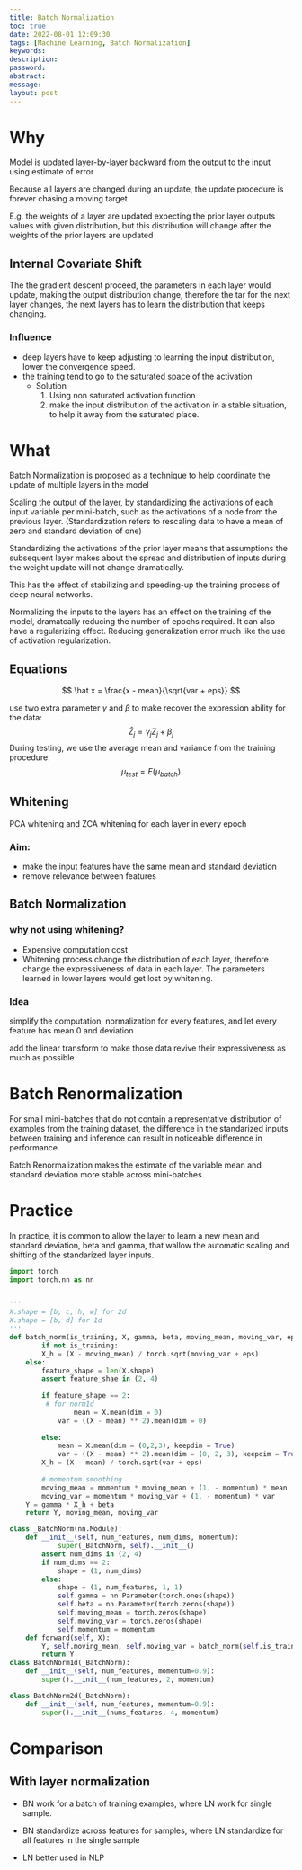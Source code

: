 ```yaml
---
title: Batch Normalization
toc: true
date: 2022-08-01 12:09:30
tags: [Machine Learning, Batch Normalization]
keywords:
description:
password:
abstract:
message:
layout: post
---
```




# Why

Model is updated layer-by-layer backward from the output to the input using estimate of error

Because all layers are changed during an update, the update procedure is forever chasing a moving target

<!-- more -->

E.g. the weights of a layer are updated expecting the prior layer outputs values with given distribution, but this distribution will change after the weights of the prior layers are updated



## Internal Covariate Shift

The the gradient descent proceed, the parameters in each layer would update, making the output distribution change, therefore the tar for the next layer changes, the next layers has to learn the distribution that keeps changing.

### Influence

* deep layers have to keep adjusting to learning the input distribution, lower the convergence speed.
* the training tend to go to the saturated space of the activation
    * Solution
        1. Using non saturated activation function
        2. make the input distribution of the activation in a stable situation, to help it away from the saturated place.



# What

Batch Normalization is proposed as a technique to help coordinate the update of multiple layers in the model

Scaling the output of the layer, by standardizing the activations of each input variable per mini-batch, such as the activations of a node from the previous layer. (Standardization refers to rescaling data to have a mean of zero and standard deviation of one)

Standardizing the activations of the prior layer means that assumptions the subsequent layer makes about the spread and distribution of inputs during the weight update will not change dramatically. 

This has the effect of stabilizing and speeding-up the training process of deep neural networks.

Normalizing the inputs to the layers has an effect on the training of the model, dramatcally reducing the number of epochs required. It can also have a regularizing effect. Reducing generalization error much like the use of activation regularization.

## Equations

$$
\hat x = \frac{x - mean}{\sqrt{var + eps}} 
$$

use two extra parameter $\gamma$  and $\beta$ to make recover the expression ability for the data:
$$
\hat Z_j = \gamma_j Z_j + \beta_j
$$
During testing, we use the average mean and variance from the training procedure:
$$
\mu_{test} = E(\mu_{batch})
$$




## Whitening

PCA whitening and ZCA whitening for each layer in every epoch 

### Aim:

* make the input features have the same mean and standard deviation
* remove relevance between features

## Batch Normalization

### why not using whitening?

* Expensive computation cost
* Whitening process change the distribution of each layer, therefore change the expressiveness of data in each layer. The parameters learned in lower layers would get lost by whitening.



### Idea

simplify the computation, normalization for every features, and let every feature has mean 0 and deviation 

add the linear transform to make those data revive their expressiveness as much as possible



# Batch Renormalization

For small mini-batches that do not contain a representative distribution of examples from the training dataset, the difference in the standarized inputs between training and inference can result in noticeable difference in performance. 

Batch Renormalization makes the estimate of the variable mean and standard deviation more stable across mini-batches.





# Practice

In practice, it is common to allow the layer to learn a new mean and standard deviation, beta and gamma, that wallow the automatic scaling and shifting of the standarized layer inputs. 

```python
import torch
import torch.nn as nn


'''
X.shape = [b, c, h, w] for 2d
X.shape = [b, d] for 1d
'''
def batch_norm(is_training, X, gamma, beta, moving_mean, moving_var, eps, momentum):
		if not is_training:
      	X_h = (X - moving_mean) / torch.sqrt(moving_var + eps)
    else:
      	feature_shape = len(X.shape)
        assert feature_shae in (2, 4)
        
        if feature_shape == 2:
         # for norm1d
        		mean = X.mean(dim = 0)
          	var = ((X - mean) ** 2).mean(dim = 0)
            
        else:
          	mean = X.mean(dim = (0,2,3), keepdim = True)
            var = ((X - mean) ** 2).mean(dim = (0, 2, 3), keepdim = True)
        X_h = (X - mean) / torch.sqrt(var + eps)
        
        # momentum smoothing
        moving_mean = momentum * moving_mean + (1. - momentum) * mean
        moving_var = momentum * moving_var + (1. - momentum) * var
    Y = gamma * X_h + beta
  	return Y, moving_mean, moving_var

class _BatchNorm(nn.Module):
  	def __init__(self, num_features, num_dims, momentum):
    		super(_BatchNorm, self).__init__()
        assert num_dims in (2, 4)
        if num_dims == 2:
          	shape = (1, num_dims)
       	else:
          	shape = (1, num_features, 1, 1)
            self.gamma = nn.Parameter(torch.ones(shape))
            self.beta = nn.Parameter(torch.zeros(shape))
            self.moving_mean = torch.zeros(shape)
            self.moving_var = torch.zeros(shape)
            self.momentum = momentum
    def forward(self, X):
      	Y, self.moving_mean, self.moving_var = batch_norm(self.is_training, X, self.gamma, self.beta, self.moving_mean, self.moving_var, eps=1e-5, momentum = self.momentum)
        return Y
class BatchNorm1d(_BatchNorm):
    def __init__(self, num_features, momentum=0.9):
        super().__init__(num_features, 2, momentum)

class BatchNorm2d(_BatchNorm):
  	def __init__(self, num_features, momentum=0.9):
        super().__init__(nums_features, 4, momentum)

```





# Comparison



## With layer normalization

* BN work for a batch of training examples, where LN work for single sample.

* BN standardize across features for samples, where LN standardize for all features in the single sample
* LN better used in NLP